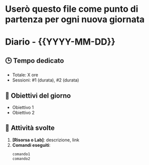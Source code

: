 # Userò questo file come punto di partenza per ogni nuova giornata

# Diario - {{YYYY-MM-DD}}

## 🕒 Tempo dedicato
- Totale: X ore
- Sessioni: #1 (durata), #2 (durata)

## 🎯 Obiettivi del giorno
- Obiettivo 1
- Obiettivo 2

## 📝 Attività svolte
1. **[Risorsa o Lab]**: descrizione, link
2. **Comandi eseguiti**:
   ```bash
   comando1
   comando2
